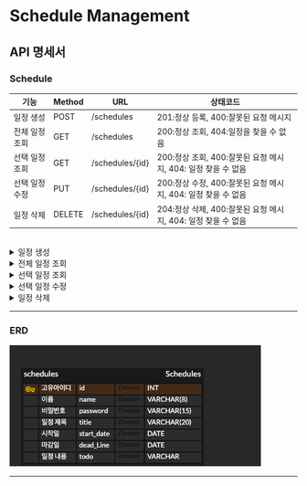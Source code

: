 # Schedule Management

## API 명세서

### Schedule
| 기능       | Method | URL              | 상태코드                                       |
|----------|-------|-----------------|--------------------------------------------|
| 일정 생성    | POST | /schedules       | 201:정상 등록, 400:잘못된 요청 메시지                  |
| 전체 일정 조회 | GET   | /schedules      | 200:정상 조회, 404:일정을 찾을 수 없음                 |
| 선택 일정 조회 | GET   | /schedules/{id}  | 200:정상 조회, 400:잘못된 요청 메시지, 404: 일정 찾을 수 없음 |
| 선택 일정 수정 | PUT   | /schedules/{id} | 200:정상 수정, 400:잘못된 요청 메시지, 404: 일정 찾을 수 없음 |
| 일정 삭제    | DELETE | /schedules/{id}  | 204:정상 삭제, 400:잘못된 요청 메시지, 404: 일정 찾을 수 없음 |


<br>
<details>
<summary> 일정 생성</summary>

|메서드| URL        | 
|----|------------|
|POST| /schedules | 
#### Request
```
{
name : "작성자명",
password : "비밀번호",
title : "일정제목",
startDate : "YYYY-MM-DD",
deadLine : "YYYY-MM-DD",
todo : "내용"
}
```

#### Response
```
{
id : "1",
name : "작성자명",
title : "일정제목",
startDate : "YYYY-MM-DD",
deadLine : "YYYY-MM-DD",
todo : "내용"
}
```
</details>

<details>
<summary> 전체 일정 조회</summary>

| 메서드 |URL|
|-----|---|
| GET |/schedules|
#### Response
```
{
name : "작성자명",
title : "일정제목",
startDate : "YYYY-MM-DD",
deadLine : "YYYY-MM-DD",
todo : "내용"
}
```
</details>

<details>
<summary> 선택 일정 조회</summary>

| 메서드 |URL|
|-----|---|
| GET |schedules/{id}|
#### Response
```
{
id : "1",
name : "작성자명",
title : "일정제목",
startDate : "YYYY-MM-DD",
deadLine : "YYYY-MM-DD",
todo : "내용"
}
```
</details>

<details>
<summary> 선택 일정 수정</summary>

| 메서드 |URL|
|-----|---|
| PUT |schedules/{id}|

#### Request
```
{
id : "1",
title : "수정된 일정제목",
startDate : "YYYY-MM-DD",
deadLine : "YYYY-MM-DD",
todo : "수정된 내용"
}
```

#### Response
```
{
id : "1",
title : "수정된 일정제목",
startDate : "YYYY-MM-DD",
deadLine : "YYYY-MM-DD",
todo : "수정된 내용"
}
```
</details>

<details>
<summary> 일정 삭제</summary>

| 메서드    | URL|
|--------|---|
| DELETE |/schedules/{id}|
#### Resquest
```
{
password : "비밀번호"
}
```
</details>

***
### ERD
![Alt text](schedulesERD.png)
***

